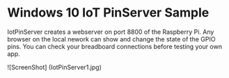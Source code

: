 # Windows 10 IoT PinServer Sample

IotPinServer creates a webserver on port  8800 of the Raspberry Pi. Any browser on the local nework can show and change the state of the GPIO pins.   You can check your breadboard connections before testing your own app.

![ScreenShot] (IotPinServer1.jpg)
